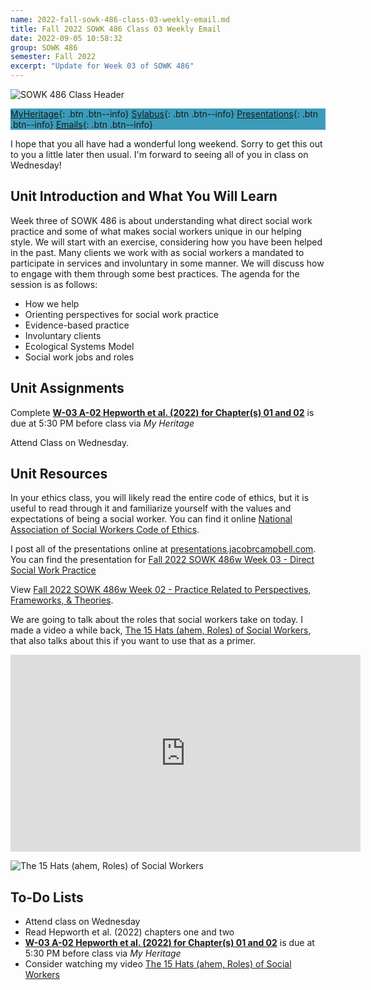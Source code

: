 ```yaml
---
name: 2022-fall-sowk-486-class-03-weekly-email.md
title: Fall 2022 SOWK 486 Class 03 Weekly Email
date: 2022-09-05 10:58:32
group: SOWK 486
semester: Fall 2022
excerpt: "Update for Week 03 of SOWK 486"
---
```


![SOWK 486 Class Header](https://jacobrcampbell.com/assets/media/2020-fall-sowk-486-class-header.png)

<div style="background-color: #3b9cba; width: 100%;" markdown="1">

[MyHeritage](https://myheritage.heritage.edu/ICS/Academics/SOWK/SOWK_486W/2223_FA-SOWK_486W-3/){: .btn .btn--info}
[Sylabus](https://jacobrcampbell.com/assets/media/2022-fall-sowk-486-syllabus.pdf){: .btn .btn--info}
[Presentations](https://presentations.jacobrcampbell.com){: .btn .btn--info}
[Emails](https://jacobrcampbell.com/communications/){: .btn .btn--info}

</div>

I hope that you all have had a wonderful long weekend. Sorry to get this out to you a little later then usual. I'm forward to seeing all of you in class on Wednesday!

## Unit Introduction and What You Will Learn

Week three of SOWK 486 is about understanding what direct social work practice and some of what makes social workers unique in our helping style. We will start with an exercise, considering how you have been helped in the past.  Many clients we work with as social workers a mandated to participate in services and involuntary in some manner. We will discuss how to engage with them through some best practices. The agenda for the session is as follows:

- How we help
- Orienting perspectives for social work practice
- Evidence-based practice
- Involuntary clients
- Ecological Systems Model
- Social work jobs and roles

## Unit Assignments

Complete **[W-03 A-02 Hepworth et al. (2022) for Chapter(s) 01 and 02](https://myheritage.heritage.edu/ICS/Academics/SOWK/SOWK_486W/2223_FA-SOWK_486W-3/Assignments.jnz?portlet=Coursework&screen=AssignmentDetailView&screenType=change&id=97dc758d-99b5-47ab-b792-211e05348d94)** is due at 5:30 PM before class via _My Heritage_

Attend Class on Wednesday.

## Unit Resources

In your ethics class, you will likely read the entire code of ethics, but it is useful to read through it and familiarize yourself with the values and expectations of being a social worker. You can find it online [National Association of Social Workers Code of Ethics](https://www.socialworkers.org/about/ethics/code-of-ethics).

I post all of the presentations online at [presentations.jacobrcampbell.com](https://presentations.jacobrcampbell.com). You can find the presentation for [Fall 2022 SOWK 486w Week 03 - Direct Social Work Practice](https://presentations.jacobrcampbell.com/bRpGyN)

<p data-notist="campjacob/bRpGyN">View <a href="https://presentations.jacobrcampbell.com/bRpGyN">Fall 2022 SOWK 486w Week 02 - Practice Related to Perspectives, Frameworks, & Theories</a>.</p><script async src="https://on.notist.cloud/embed/002.js"></script>


We are going to talk about the roles that social workers take on today. I made a video a while back, [The 15 Hats (ahem, Roles) of Social Workers](https://jacobrcampbell.com/blog/2019/02/the-15-hats-ahem-roles-of-social-workers/), that also talks about this if you want to use that as a primer. 

<iframe width="560" height="315" src="https://www.youtube.com/embed/iBmtlNkEnFI" title="YouTube video player" frameborder="0" allow="accelerometer; autoplay; clipboard-write; encrypted-media; gyroscope; picture-in-picture" allowfullscreen></iframe>

![The 15 Hats (ahem, Roles) of Social Workers](https://jacobrcampbell.com/assets/media/jacob-campbell-15-hats-social-work-500x300.png "The 15 Hats (ahem, Roles) of Social Workers")


## To-Do Lists

- Attend class on Wednesday 
- Read Hepworth et al. (2022) chapters one and two
- **[W-03 A-02 Hepworth et al. (2022) for Chapter(s) 01 and 02](https://myheritage.heritage.edu/ICS/Academics/SOWK/SOWK_486W/2223_FA-SOWK_486W-3/Assignments.jnz?portlet=Coursework&screen=AssignmentDetailView&screenType=change&id=97dc758d-99b5-47ab-b792-211e05348d94)** is due at 5:30 PM before class via _My Heritage_
- Consider watching my video [The 15 Hats (ahem, Roles) of Social Workers](https://jacobrcampbell.com/blog/2019/02/the-15-hats-ahem-roles-of-social-workers/)